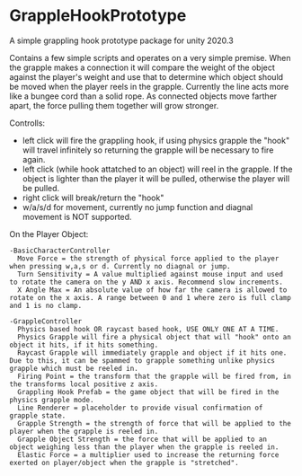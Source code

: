 # GrappleHookPrototype
A simple grappling hook prototype package for unity 2020.3

Contains a few simple scripts and operates on a very simple premise. When the grapple makes a connection it will compare the weight of the object against the player's weight and use that to determine which object should be moved when the player reels in the grapple. Currently the line acts more like a bungee cord than a solid rope.
As connected objects move farther apart, the force pulling them together will grow stronger.

Controlls:
  - left click will fire the grappling hook, if using physics grapple the "hook" will travel infinitely so returning the grapple will be necessary to fire again.
  - left click (while hook attatched to an object) will reel in the grapple. If the object is lighter than the player it will be pulled, otherwise the player will be pulled.
  - right click will break/return the "hook"
  - w/a/s/d for movement, currently no jump function and diagnal movement is NOT supported.

On the Player Object:

    -BasicCharacterController
      Move Force = the strength of physical force applied to the player when pressing w,a,s or d. Currently no diagnal or jump.
      Turn Sensitivity = A value multiplied against mouse input and used to rotate the camera on the y AND x axis. Recommend slow increments.
      X Angle Max = An absolute value of how far the camera is allowed to rotate on the x axis. A range between 0 and 1 where zero is full clamp and 1 is no clamp.

    -GrappleController
      Physics based hook OR raycast based hook, USE ONLY ONE AT A TIME.
      Physics Grapple will fire a physical object that will "hook" onto an object it hits, if it hits something.
      Raycast Grapple will immediately grapple and object if it hits one. Due to this, it can be spammed to grapple something unlike physics grapple which must be reeled in.
      Firing Point = the transform that the grapple will be fired from, in the transforms local positive z axis.
      Grappling Hook Prefab = the game object that will be fired in the physics grapple mode.
      Line Renderer = placeholder to provide visual confirmation of grapple state.
      Grapple Strength = the strength of force that will be applied to the player when the grapple is reeled in.
      Grapple Object Strength = the force that will be applied to an object weighing less than the player when the grapple is reeled in.
      Elastic Force = a multiplier used to increase the returning force exerted on player/object when the grapple is "stretched".
